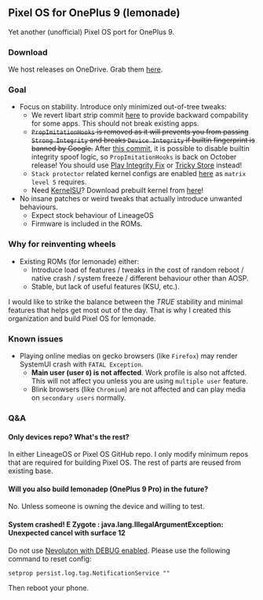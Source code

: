 ## Pixel OS for OnePlus 9 (lemonade)
Yet another (unofficial) Pixel OS port for OnePlus 9.

### Download
We host releases on OneDrive. Grab them [here](https://github.com/PixelOS-Lemonade/release/releases/).

### Goal
- Focus on stability. Introduce only minimized out-of-tree tweaks:
    - We revert libart strip commit [here](https://github.com/PixelOS-Lemonade/art/commit/e17c78dd37ed2464a3178af21d71d99268a2ba1c) to provide backward compability for some apps. This should not break existing apps.
    - ~~`PropImitationHooks` is removed as it will prevents you from passing `Strong Integrity` and breaks `Device Integrity` if builtin fingerprint is banned by Google.~~ After [this commit](https://github.com/PixelOS-AOSP/frameworks_base/commit/39a750781c00f9d475775e4b3a1e1178d3a793b6#diff-ca6e8306a8ddf713897b8e61d29d8843e54988f6a314de440255003a6b2ba664R48), it is possible to disable builtin integrity spoof logic, so `PropImitationHooks` is back on October release! You should use [Play Integrity Fix](https://github.com/chiteroman/PlayIntegrityFix/) or [Tricky Store](https://github.com/5ec1cff/TrickyStore) instead!
    - `Stack protector` related kernel configs are enabled [here](https://github.com/PixelOS-Lemonade/kernel_oneplus_sm8350/commit/91802ddaa8931b7d0c1cb40048ab57a9f226f3bb) as `matrix level 5` requires.
    - Need [KernelSU](https://github.com/tiann/KernelSU)? Download prebuilt kernel from [here](https://github.com/PixelOS-Lemonade/kernel_oneplus_sm8350_kernelsu/actions)!
- No insane patches or weird tweaks that actually introduce unwanted behaviours.
    - Expect stock behaviour of LineageOS
    - Firmware is included in the ROMs.

### Why for reinventing wheels
- Existing ROMs (for lemonade) either:
    - Introduce load of features / tweaks in the cost of random reboot / native crash / system freeze / different behaviour other than AOSP. 
    - Stable, but lack of useful features (KSU, etc.).

I would like to strike the balance between the *TRUE* stability and minimal features that helps get most out of the day. That is why I created this organization and build Pixel OS for lemonade.

### Known issues
- Playing online medias on gecko browsers (like `Firefox`) may render SystemUI crash with `FATAL Exception`.
    - **Main user (user `0`) is not affected**. Work profile is also not affcted. This will not affect you unless you are using `multiple user` feature.
    - Blink browsers (like `Chromium`) are not affected and can play media on `secondary users` normally.
  
### Q&A
#### Only devices repo? What's the rest?
In either LineageOS or Pixel OS GitHub repo. I only modify minimum repos that are required for building Pixel OS. The rest of parts are reused from existing base.

#### Will you also build lemonadep (OnePlus 9 Pro) in the future?
No. Unless someone is owning the device and willing to test.

#### System crashed! E Zygote : java.lang.IllegalArgumentException: Unexpected cancel with surface 12
Do not use [Nevoluton with DEBUG enabled](https://nevo.app/setup). Please use the following command to reset config:
```
setprop persist.log.tag.NotificationService ""
```
Then reboot your phone.
